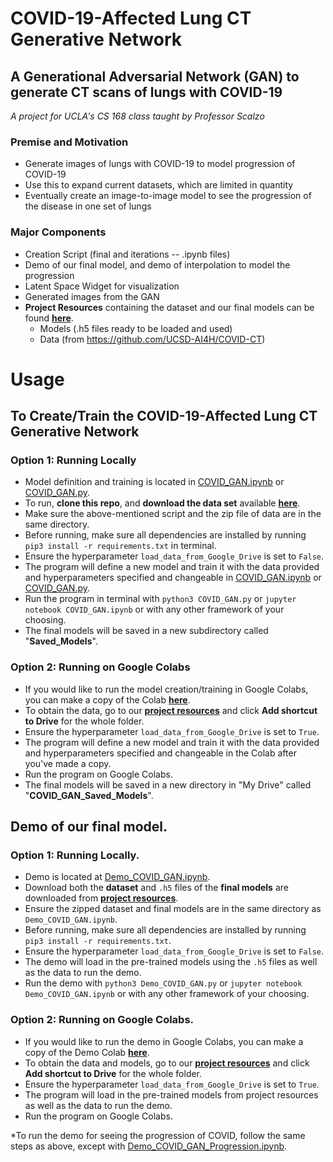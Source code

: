 # COVID-19-Affected Lung CT Generative Network

## A Generational Adversarial Network (GAN) to generate CT scans of lungs with COVID-19

*A project for UCLA's CS 168 class taught by Professor Scalzo*

### Premise and Motivation
- Generate images of lungs with COVID-19 to model progression of COVID-19
- Use this to expand current datasets, which are limited in quantity
- Eventually create an image-to-image model to see the progression of the disease in one set of lungs

### Major Components
- Creation Script (final and iterations -- .ipynb files)
- Demo of our final model, and demo of interpolation to model the progression
- Latent Space Widget for visualization
- Generated images from the GAN
- **Project Resources** containing the dataset and our final models can be found **[here](https://drive.google.com/drive/folders/1ESqVMTe4f85d9Sk5GHlsxbI8U770WLOc?usp=sharing)**. 
  - Models (.h5 files ready to be loaded and used)
  - Data (from https://github.com/UCSD-AI4H/COVID-CT)

# Usage
## To Create/Train the COVID-19-Affected Lung CT Generative Network
### Option 1: Running Locally
- Model definition and training is located in [COVID_GAN.ipynb](https://github.com/jcgubbi/COVID-19-Affected-Lung-CT-Generative-Network/blob/master/COVID_GAN.ipynb) or [COVID_GAN.py](https://github.com/jcgubbi/COVID-19-Affected-Lung-CT-Generative-Network/blob/master/COVID_GAN.py).  
- To run, **clone this repo**, and **download the data set** available **[here](https://drive.google.com/drive/folders/1ESqVMTe4f85d9Sk5GHlsxbI8U770WLOc?usp=sharing)**.  
- Make sure the above-mentioned script and the zip file of data are in the same directory.   
- Before running, make sure all dependencies are installed by running `pip3 install -r requirements.txt` in terminal. 
- Ensure the hyperparameter `load_data_from_Google_Drive` is set to `False`.  
- The program will define a new model and train it with the data provided and hyperparameters specified and changeable in [COVID_GAN.ipynb](https://github.com/jcgubbi/COVID-19-Affected-Lung-CT-Generative-Network/blob/master/COVID_GAN.ipynb) or [COVID_GAN.py](https://github.com/jcgubbi/COVID-19-Affected-Lung-CT-Generative-Network/blob/master/COVID_GAN.py).  
- Run the program in terminal with `python3 COVID_GAN.py` or `jupyter notebook COVID_GAN.ipynb` or with any other framework of your choosing.  
- The final models will be saved in a new subdirectory called "**Saved_Models**".  
### Option 2: Running on Google Colabs
- If you would like to run the model creation/training in Google Colabs, you can make a copy of the Colab **[here](https://colab.research.google.com/drive/1pakKK8eU6wgn_2Wi_ibKGBlUGXY6dO5W?usp=sharing)**. 
- To obtain the data, go to our **[project resources](https://drive.google.com/drive/folders/1ESqVMTe4f85d9Sk5GHlsxbI8U770WLOc?usp=sharing)** and click **Add shortcut to Drive** for the whole folder.  
- Ensure the hyperparameter `load_data_from_Google_Drive` is set to `True`.  
- The program will define a new model and train it with the data provided and hyperparameters specified and changeable in the Colab after you've made a copy.  
- Run the program on Google Colabs.  
- The final models will be saved in a new directory in "My Drive" called "**COVID_GAN_Saved_Models**". 

## Demo of our final model. 
### Option 1: Running Locally. 
- Demo is located at [Demo_COVID_GAN.ipynb](https://github.com/jcgubbi/COVID-19-Affected-Lung-CT-Generative-Network/blob/master/Demo_COVID_GAN.ipynb).  
- Download both the **dataset** and `.h5` files of the **final models** are downloaded from **[project resources](https://drive.google.com/drive/folders/1ESqVMTe4f85d9Sk5GHlsxbI8U770WLOc?usp=sharing)**.  
- Ensure the zipped dataset and final models are in the same directory as `Demo_COVID_GAN.ipynb`.  
- Before running, make sure all dependencies are installed by running `pip3 install -r requirements.txt`.  
- Ensure the hyperparameter `load_data_from_Google_Drive` is set to `False`.  
- The demo will load in the pre-trained models using the `.h5` files as well as the data to run the demo.  
- Run the demo with `python3 Demo_COVID_GAN.py` or `jupyter notebook Demo_COVID_GAN.ipynb` or with any other framework of your choosing.  
### Option 2: Running on Google Colabs. 
- If you would like to run the demo in Google Colabs, you can make a copy of the Demo Colab **[here](https://colab.research.google.com/drive/1tj4NlMVRMldBgKxGAHzYNbHwh9uULS2_?usp=sharing)**. 
- To obtain the data and models, go to our **[project resources](https://drive.google.com/drive/folders/1ESqVMTe4f85d9Sk5GHlsxbI8U770WLOc?usp=sharing)** and click **Add shortcut to Drive** for the whole folder.  
- Ensure the hyperparameter `load_data_from_Google_Drive` is set to `True`.  
- The program will load in the pre-trained models from project resources as well as the data to run the demo.  
- Run the program on Google Colabs.   

*To run the demo for seeing the progression of COVID, follow the same steps as above, except with [Demo_COVID_GAN_Progression.ipynb](https://github.com/jcgubbi/COVID-19-Affected-Lung-CT-Generative-Network/blob/master/Demo_COVID_GAN_Progression.ipynb). 
